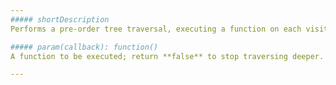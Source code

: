```yaml
---
##### shortDescription
Performs a pre-order tree traversal, executing a function on each visited [node](/api-reference/10%20UI%20Widgets/dxTreeList/4%20Node '/Documentation/ApiReference/UI_Widgets/dxTreeList/Node/'). Starts traversing from the top level nodes.

##### param(callback): function()
A function to be executed; return **false** to stop traversing deeper.

---
```

